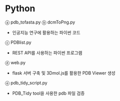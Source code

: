 # Python

ⓐ pdb_tofasta.py
ⓑ dcmToPng.py
- 인공지능 연구에 활용하는 파이썬 코드 

ⓒ PDBlist.py
- REST API를 사용하는 파이썬 프로그램

ⓓ web.py
- flask 서버 구축 및 3Dmol.js를 활용한 PDB Viewer 생성 

ⓔ pdb_tidy_script.py
- PDB_Tidy tool을 사용한 pdb 파일 검증
